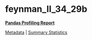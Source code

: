 # feynman_II_34_29b

[**Pandas Profiling Report**](https://epistasislab.github.io/pmlb/profile/feynman_II_34_29b.html)

[Metadata](metadata.yaml) | [Summary Statistics](summary_stats.tsv)

